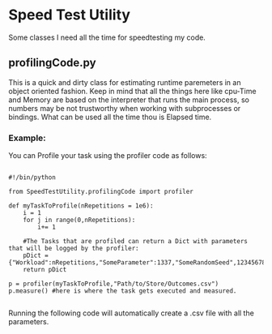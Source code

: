 # Speed Test Utility

Some classes I need all the time for speedtesting my code.

## profilingCode.py

This is a quick and dirty class for estimating runtime paremeters in an object oriented fashion. Keep in mind that all the things here like cpu-Time and Memory are based on the interpreter that runs the main process, so numbers may be not trustworthy when working with subprocesses or bindings. What can be used all the time thou is Elapsed time.

### Example:

You can Profile your task using the profiler code as follows:

<pre><code>
#!/bin/python

from SpeedTestUtility.profilingCode import profiler

def myTaskToProfile(nRepetitions = 1e6):
	i = 1
	for j in range(0,nRepetitions):
		i+= 1
	
	#The Tasks that are profiled can return a Dict with parameters that will be logged by the profiler:
	pDict = {"Workload":nRepetitions,"SomeParameter":1337,"SomeRandomSeed",12345678}
	return pDict

p = profiler(myTaskToProfile,"Path/to/Store/Outcomes.csv")
p.measure() #here is where the task gets executed and measured.

</code></pre>

Running the following code will automatically create a .csv file with all the parameters.
